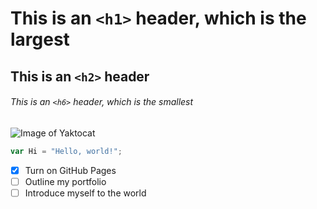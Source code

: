# This is an `<h1>` header, which is the largest

## This is an `<h2>` header

###### This is an `<h6>` header, which is the smallest

![Image of Yaktocat](https://octodex.github.com/images/yaktocat.png)

``` javascript
var Hi = "Hello, world!";
```
- [x] Turn on GitHub Pages
- [ ] Outline my portfolio
- [ ] Introduce myself to the world
